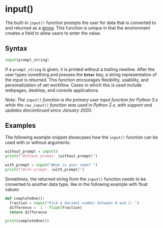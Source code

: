 # input()
The built-in `input()` function prompts the user for data that is converted to and returned as a [string](../strings.md). This function is unique in that the environment creates a field to allow users to enter the value.

## Syntax
```py
input(prompt_string)
```

If a `prompt_string` is given, it is printed without a trailing newline. After the user types something and presses the **`Enter`** key, a string representation of the input is returned. This function encourages flexibility, usability, and personalization of set workflow. Cases in which this is used include webpages, desktop, and console applications.

*Note: The `input()` function is the primary user input function for Python 3.x while the `raw_input()` function was used in Python 2.x, with support and updates discontinued since January 2020.*

## Examples
The following example snippet showcases how the `input()` function can be used with or without arguments:

```py
without_prompt = input()
print(f"Without prompt: {without_prompt}")

with_prompt = input("What is your name? ")
print(f"With prompt: {with_prompt}")
```

Sometimes, the returned string from the `input()` function needs to be converted to another data type, like in the following example with float values:

```py
def completeOne():
  fraction = input("Pick a decimal number between 0 and 1: ")
  difference =  1 - float(fraction)
  return difference

print(completeOne())
```

